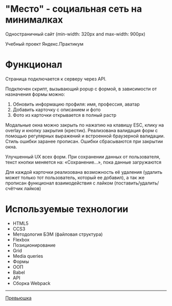 # "Место" - социальная сеть на минималках
Одностраничный сайт (min-width: 320px and max-width: 900px)

Учебный проект Яндекс.Практикум
# Функционал
Страница подключается к серверу через API.

Подключен скрипт, вызывающий popup с формой, в зависимости от назначения формы можно:
1. Обновить информацию профиля: имя, профессия, аватар
2. Добавить карточку с описанием и фото
3. Фото из карточки открывается в полный растр

Модальные окна можно закрыть по нажатию на клавишу ESC, клику на overlay и кнопку закрытия (крестик).
Реализована валидация форм с помощью регулярных выражений и встроенной браузерной валидации. Стиль ошибки заранее прописан. Ошибки сбрасываются при закрытии окна.

Улучшенный UX всех форм. При сохранении данных от пользователя, текст кнопки меняется на: «Сохранение...», пока данные загружаются

Для каждой карточки реализована возможность её удаления (удалить может только тот пользователь, который ее добавил), а так же прописан функционал взаимодействия с лайком (поставить/удалить/счётчик лайков)

# Используемые технологии
- HTML5
- CCS3
- Методология БЭМ (файловая структура)
- Flexbox
- Позиционирование
- Grid
- Media queries
- Формы
- ООП
- Babel
- API
- Сборка Webpack

---
[Превьюшка](https://smgvasya.github.io/mesto-project/)
